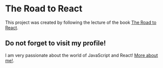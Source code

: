 # The Road to React

This project was created by following the lecture of the book [The Road to React](https://www.roadtoreact.com/).

## Do not forget to visit my profile!

I am very passionate about the world of JavaScript and React! [More about me!](https://santi1991.github.io/me).


